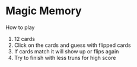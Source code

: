 <h1>Magic Memory</h1>
<p>How to play</p>
<ol>
<li>12 cards</li>
<li>Click on the cards and guess with flipped cards</li>
<li>If cards match it will show up or flips again</li>
<li>Try to finish with less truns for high score</li>
</ol>

